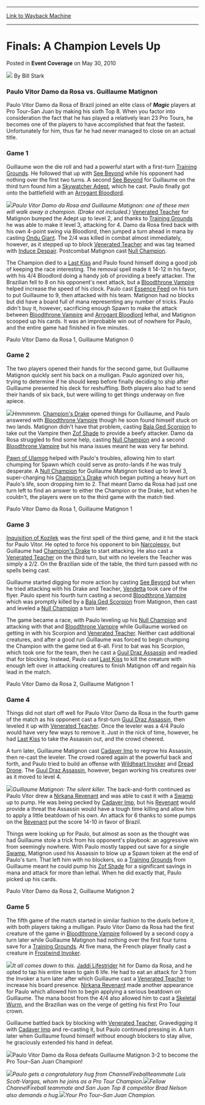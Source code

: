 
---
[Link to Wayback Machine](https://web.archive.org/web/20220128035138/https://magic.wizards.com/en/articles/archive/event-coverage/finals-champion-levels-2010-05-30)

[_metadata_:author]:- "Bill Stark"
[_metadata_:description]:- "Paulo Vitor Damo da Rosa vs. Guillaume Matignon Paulo Vitor Damo da Rosa of Brazil joined an elite class of Magic players at Pro Tour–San Juan by making his sixth Top 8. When you factor into consideration the fact that he has played a relatively lean 23 Pro Tours, he becomes one of the players to have accomplished that feat the fastest. Unfortunately for him, thus far he had"
[_metadata_:generator]:- "Drupal 7 (http://drupal.org)"
[_metadata_:node]:- "510436"
[_metadata_:publish_date]:- "2010-05-30"
[_metadata_:source]:- "div-main-content"
[_metadata_:title]:- "Finals: A Champion Levels Up"
[_metadata_:wayback_capture_timestamp]:- "2022-01-28 03:51:38"
[_metadata_:wayback_raw_url]:- "https://web.archive.org/web/20220128035138id_/https://magic.wizards.com/en/articles/archive/event-coverage/finals-champion-levels-2010-05-30"
[_metadata_:wayback_url]:- "https://magic.wizards.com/en/articles/archive/event-coverage/finals-champion-levels-2010-05-30"
---


Finals: A Champion Levels Up
============================



 Posted in **Event Coverage**
 on May 30, 2010 






![](https://media.magic.wizards.com/styles/auth_small/public/images/person/authorpic_BillStark.jpg)
By Bill Stark












### Paulo Vitor Damo da Rosa vs. Guillaume Matignon


Paulo Vitor Damo da Rosa of Brazil joined an elite class of ***Magic*** players at Pro Tour–San Juan by making his sixth Top 8. When you factor into consideration the fact that he has played a relatively lean 23 Pro Tours, he becomes one of the players to have accomplished that feat the fastest. Unfortunately for him, thus far he had never managed to close on an actual title.


### Game 1


Guillaume won the die roll and had a powerful start with a first-turn [Training Grounds](https://gatherer.wizards.com/Pages/Card/Details.aspx?name=Training+Grounds). He followed that up with [See Beyond](https://gatherer.wizards.com/Pages/Card/Details.aspx?name=See+Beyond) while his opponent had nothing over the first two turns. A second [See Beyond](https://gatherer.wizards.com/Pages/Card/Details.aspx?name=See+Beyond) for Guillaume on the third turn found him a [Skywatcher Adept](https://gatherer.wizards.com/Pages/Card/Details.aspx?name=Skywatcher+Adept), which he cast. Paulo finally got onto the battlefield with an [Arrogant Bloodlord](https://gatherer.wizards.com/Pages/Card/Details.aspx?name=Arrogant+Bloodlord).


![](https://media.magic.wizards.com/image_legacy_migration/mtg/images/daily/events/ptsj10/f_damodarosa_matignon.jpg)*Paulo Vitor Damo da Rosa and Guillaume Matignon: one of these men will walk away a champion. (Drake not included.)*
[Venerated Teacher](https://gatherer.wizards.com/Pages/Card/Details.aspx?name=Venerated+Teacher) for Matignon bumped the Adept up to level 2, and thanks to [Training Grounds](https://gatherer.wizards.com/Pages/Card/Details.aspx?name=Training+Grounds) he was able to make it level 3, attacking for 4. Damo da Rosa fired back with his own 4-point swing via Bloodlord, then jumped a turn ahead in mana by casting [Ondu Giant](https://gatherer.wizards.com/Pages/Card/Details.aspx?name=Ondu+Giant). The 2/4 was killed in combat almost immediately, however, as it stepped up to block [Venerated Teacher](https://gatherer.wizards.com/Pages/Card/Details.aspx?name=Venerated+Teacher) and was tag teamed with [Induce Despair](https://gatherer.wizards.com/Pages/Card/Details.aspx?name=Induce+Despair). Postcombat Matignon cast [Null Champion](https://gatherer.wizards.com/Pages/Card/Details.aspx?name=Null+Champion).


The Champion died to a [Last Kiss](https://gatherer.wizards.com/Pages/Card/Details.aspx?name=Last+Kiss) and Paulo found himself doing a good job of keeping the race interesting. The removal spell made it 14-12 in his favor, with his 4/4 Bloodlord doing a handy job of providing a beefy attacker. The Brazilian fell to 8 on his opponent's next attack, but a [Bloodthrone Vampire](https://gatherer.wizards.com/Pages/Card/Details.aspx?name=Bloodthrone+Vampire) helped increase the speed of his clock. Paulo cast [Essence Feed](https://gatherer.wizards.com/Pages/Card/Details.aspx?name=Essence+Feed) on his turn to put Guillaume to 9, then attacked with his team. Matignon had no blocks but did have a board full of mana representing any number of tricks. Paulo didn't buy it, however, sacrificing enough Spawn to make the attack between [Bloodthrone Vampire](https://gatherer.wizards.com/Pages/Card/Details.aspx?name=Bloodthrone+Vampire) and [Arrogant Bloodlord](https://gatherer.wizards.com/Pages/Card/Details.aspx?name=Arrogant+Bloodlord) lethal, and Matignon scooped up his cards. It was an improbable win out of nowhere for Paulo, and the entire game had finished in five minutes.


Paulo Vitor Damo da Rosa 1, Guillaume Matignon 0


### Game 2


The two players opened their hands for the second game, but Guillaume Matignon quickly sent his back on a mulligan. Paulo agonized over his, trying to determine if he should keep before finally deciding to ship after Guillaume presented his deck for reshuffling. Both players also had to send their hands of six back, but were willing to get things underway on five apiece.


![](https://media.magic.wizards.com/image_legacy_migration/mtg/images/daily/events/ptsj10/f_damodarosa.jpg)*Hmmmmm.*
[Champion's Drake](https://gatherer.wizards.com/Pages/Card/Details.aspx?name=Champion%27s+Drake) opened things for Guillaume, and Paulo answered with [Bloodthrone Vampire](https://gatherer.wizards.com/Pages/Card/Details.aspx?name=Bloodthrone+Vampire) though he soon found himself stuck on two lands. Matignon didn't have that problem, casting [Bala Ged Scorpion](https://gatherer.wizards.com/Pages/Card/Details.aspx?name=Bala+Ged+Scorpion) to take out the Vampire then [Zof Shade](https://gatherer.wizards.com/Pages/Card/Details.aspx?name=Zof+Shade) to provide a beefy attacker. Damo da Rosa struggled to find some help, casting [Null Champion](https://gatherer.wizards.com/Pages/Card/Details.aspx?name=Null+Champion) and a second [Bloodthrone Vampire](https://gatherer.wizards.com/Pages/Card/Details.aspx?name=Bloodthrone+Vampire) but his mana issues meant he was very far behind.


[Pawn of Ulamog](https://gatherer.wizards.com/Pages/Card/Details.aspx?name=Pawn+of+Ulamog) helped with Paulo's troubles, allowing him to start chumping for Spawn which could serve as proto-lands if he was truly desperate. A [Null Champion](https://gatherer.wizards.com/Pages/Card/Details.aspx?name=Null+Champion) for Guillaume Matignon ticked up to level 3, super-charging his [Champion's Drake](https://gatherer.wizards.com/Pages/Card/Details.aspx?name=Champion%27s+Drake) which began putting a heavy hurt on Paulo's life, soon dropping him to 2. That meant Damo da Rosa had just one turn left to find an answer to either the Champion or the Drake, but when he couldn't, the players were on to the third game with the match tied.


Paulo Vitor Damo da Rosa 1, Guillaume Matignon 1


### Game 3


[Inquisition of Kozilek](https://gatherer.wizards.com/Pages/Card/Details.aspx?name=Inquisition+of+Kozilek) was the first spell of the third game, and it hit the stack for Paulo Vitor. He opted to force his opponent to bin [Narcolepsy](https://gatherer.wizards.com/Pages/Card/Details.aspx?name=Narcolepsy), but Guillaume had [Champion's Drake](https://gatherer.wizards.com/Pages/Card/Details.aspx?name=Champion%27s+Drake) to start attacking. He also cast a [Venerated Teacher](https://gatherer.wizards.com/Pages/Card/Details.aspx?name=Venerated+Teacher) on the third turn, but with no levelers the Teacher was simply a 2/2. On the Brazilian side of the table, the third turn passed with no spells being cast.


Guillaume started digging for more action by casting [See Beyond](https://gatherer.wizards.com/Pages/Card/Details.aspx?name=See+Beyond) but when he tried attacking with his Drake and Teacher, [Vendetta](https://gatherer.wizards.com/Pages/Card/Details.aspx?name=Vendetta) took care of the flyer. Paulo spent his fourth turn casting a second [Bloodthrone Vampire](https://gatherer.wizards.com/Pages/Card/Details.aspx?name=Bloodthrone+Vampire) which was promptly killed by a [Bala Ged Scorpion](https://gatherer.wizards.com/Pages/Card/Details.aspx?name=Bala+Ged+Scorpion) from Matignon, then cast and leveled a [Null Champion](https://gatherer.wizards.com/Pages/Card/Details.aspx?name=Null+Champion) a turn later.


The game became a race, with Paulo leveling up his [Null Champion](https://gatherer.wizards.com/Pages/Card/Details.aspx?name=Null+Champion) and attacking with that and [Bloodthrone Vampire](https://gatherer.wizards.com/Pages/Card/Details.aspx?name=Bloodthrone+Vampire) while Guillaume worked on getting in with his Scorpion and [Venerated Teacher](https://gatherer.wizards.com/Pages/Card/Details.aspx?name=Venerated+Teacher). Neither cast additional creatures, and after a good run Guillaume was forced to begin chumping the Champion with the game tied at 6-all. First to bat was his Scorpion, which took one for the team, then he cast a [Guul Draz Assassin](https://gatherer.wizards.com/Pages/Card/Details.aspx?name=Guul+Draz+Assassin) and readied that for blocking. Instead, Paulo cast [Last Kiss](https://gatherer.wizards.com/Pages/Card/Details.aspx?name=Last+Kiss) to kill the creature with enough left over in attacking creatures to finish Matignon off and regain his lead in the match.


Paulo Vitor Damo da Rosa 2, Guillaume Matignon 1


### Game 4


Things did not start off well for Paulo Vitor Damo da Rosa in the fourth game of the match as his opponent cast a first-turn [Guul Draz Assassin](https://gatherer.wizards.com/Pages/Card/Details.aspx?name=Guul+Draz+Assassin), then leveled it up with [Venerated Teacher](https://gatherer.wizards.com/Pages/Card/Details.aspx?name=Venerated+Teacher). Once the leveler was a 4/4 Paulo would have very few ways to remove it. Just in the nick of time, however, he had [Last Kiss](https://gatherer.wizards.com/Pages/Card/Details.aspx?name=Last+Kiss) to take the Assassin out, and the crowd cheered.


A turn later, Guillaume Matignon cast [Cadaver Imp](https://gatherer.wizards.com/Pages/Card/Details.aspx?name=Cadaver+Imp) to regrow his Assassin, then re-cast the leveler. The crowd roared again at the powerful back and forth, and Paulo tried to build an offense with [Wildheart Invoker](https://gatherer.wizards.com/Pages/Card/Details.aspx?name=Wildheart+Invoker) and [Dread Drone](https://gatherer.wizards.com/Pages/Card/Details.aspx?name=Dread+Drone). The [Guul Draz Assassin](https://gatherer.wizards.com/Pages/Card/Details.aspx?name=Guul+Draz+Assassin), however, began working his creatures over as it moved to level 4.


![](https://media.magic.wizards.com/image_legacy_migration/mtg/images/daily/events/ptsj10/f_matignon.jpg)*Guillaume Matignon: The silent killer.*
The back-and-forth continued as Paulo Vitor drew a [Nirkana Revenant](https://gatherer.wizards.com/Pages/Card/Details.aspx?name=Nirkana+Revenant) and was able to cast it with a [Swamp](https://gatherer.wizards.com/Pages/Card/Details.aspx?name=Swamp) up to pump. He was being pecked by [Cadaver Imp](https://gatherer.wizards.com/Pages/Card/Details.aspx?name=Cadaver+Imp), but his [Revenant](https://gatherer.wizards.com/Pages/Card/Details.aspx?name=Revenant) would provide a threat the Assassin would have a tough time killing and allow him to apply a little beatdown of his own. An attack for 6 thanks to some pumps on the [Revenant](https://gatherer.wizards.com/Pages/Card/Details.aspx?name=Revenant) put the score 14-10 in favor of Brazil.


Things were looking up for Paulo, but almost as soon as the thought was had Guillaume stole a trick from his opponent's playbook: an aggressive win from seemingly nowhere. With Paulo mostly tapped out save for a single [Swamp](https://gatherer.wizards.com/Pages/Card/Details.aspx?name=Swamp), Matignon used his Assassin to blow up a Spawn token at the end of Paulo's turn. That left him with no blockers, so a [Training Grounds](https://gatherer.wizards.com/Pages/Card/Details.aspx?name=Training+Grounds) from Guillaume meant he could pump his [Zof Shade](https://gatherer.wizards.com/Pages/Card/Details.aspx?name=Zof+Shade) for a significant savings in mana and attack for more than lethal. When he did exactly that, Paulo picked up his cards.


Paulo Vitor Damo da Rosa 2, Guillaume Matignon 2


### Game 5


The fifth game of the match started in similar fashion to the duels before it, with both players taking a mulligan. Paulo Vitor Damo da Rosa had the first creature of the game in [Bloodthrone Vampire](https://gatherer.wizards.com/Pages/Card/Details.aspx?name=Bloodthrone+Vampire) followed by a second copy a turn later while Guillaume Matignon had nothing over the first four turns save for a [Training Grounds](https://gatherer.wizards.com/Pages/Card/Details.aspx?name=Training+Grounds). At five mana, the French player finally cast a creature in [Frostwind Invoker](https://gatherer.wizards.com/Pages/Card/Details.aspx?name=Frostwind+Invoker).


![](https://media.magic.wizards.com/image_legacy_migration/mtg/images/daily/events/ptsj10/f_arena.jpg)*It all comes down to this.*
[Jaddi Lifestrider](https://gatherer.wizards.com/Pages/Card/Details.aspx?name=Jaddi+Lifestrider) hit for Damo da Rosa, and he opted to tap his entire team to gain 6 life. He had to eat an attack for 3 from the Invoker a turn later after which Guillaume cast a [Venerated Teacher](https://gatherer.wizards.com/Pages/Card/Details.aspx?name=Venerated+Teacher) to increase his board presence. [Nirkana Revenant](https://gatherer.wizards.com/Pages/Card/Details.aspx?name=Nirkana+Revenant) made another appearance for Paulo which allowed him to begin applying a serious beatdown on Guillaume. The mana boost from the 4/4 also allowed him to cast a [Skeletal Wurm](https://gatherer.wizards.com/Pages/Card/Details.aspx?name=Skeletal+Wurm), and the Brazilian was on the verge of getting his first Pro Tour crown.


Guillaume battled back by blocking with [Venerated Teacher](https://gatherer.wizards.com/Pages/Card/Details.aspx?name=Venerated+Teacher), Gravedigging it with [Cadaver Imp](https://gatherer.wizards.com/Pages/Card/Details.aspx?name=Cadaver+Imp) and re-casting it, but Paulo continued pressing in. A turn later when Guillaume found himself without enough blockers to stay alive, he graciously extended his hand in defeat.


![](https://media.magic.wizards.com/image_legacy_migration/mtg/images/daily/events/ptsj10/f_shake.jpg)Paulo Vitor Damo da Rosa defeats Guillaume Matignon 3-2 to become the Pro Tour–San Juan Champion!


![](https://media.magic.wizards.com/image_legacy_migration/mtg/images/daily/events/ptsj10/f_hug_scott-vargas.jpg)*Paulo gets a congratulatory hug from ChannelFireballteammate Luis Scott-Vargas, whom he joins as a Pro Tour Champion.*![](https://media.magic.wizards.com/image_legacy_migration/mtg/images/daily/events/ptsj10/f_hug_nelson.jpg)*Fellow ChannelFireball teammate and San Juan Top 8 competitor Brad Nelson also demands a hug.*![](https://media.magic.wizards.com/image_legacy_migration/mtg/images/daily/events/ptsj10/f_trophy.jpg)*Your Pro Tour–San Juan Champion.*





